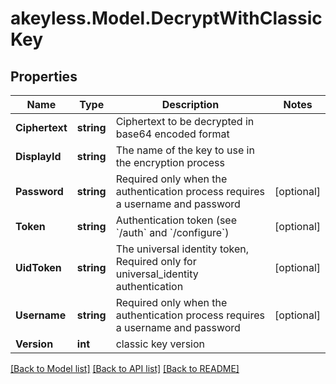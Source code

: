 # akeyless.Model.DecryptWithClassicKey
## Properties

Name | Type | Description | Notes
------------ | ------------- | ------------- | -------------
**Ciphertext** | **string** | Ciphertext to be decrypted in base64 encoded format | 
**DisplayId** | **string** | The name of the key to use in the encryption process | 
**Password** | **string** | Required only when the authentication process requires a username and password | [optional] 
**Token** | **string** | Authentication token (see &#x60;/auth&#x60; and &#x60;/configure&#x60;) | [optional] 
**UidToken** | **string** | The universal identity token, Required only for universal_identity authentication | [optional] 
**Username** | **string** | Required only when the authentication process requires a username and password | [optional] 
**Version** | **int** | classic key version | 

[[Back to Model list]](../README.md#documentation-for-models) [[Back to API list]](../README.md#documentation-for-api-endpoints) [[Back to README]](../README.md)

